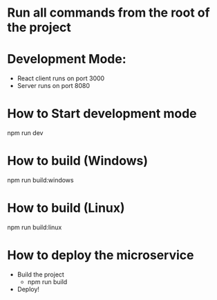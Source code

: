 # Run all commands from the root of the project

# Development Mode:

- React client runs on port 3000
- Server runs on port 8080

# How to Start development mode

npm run dev

# How to build (Windows)

npm run build:windows

# How to build (Linux)

npm run build:linux

# How to deploy the microservice

- Build the project
  - npm run build
- Deploy!
